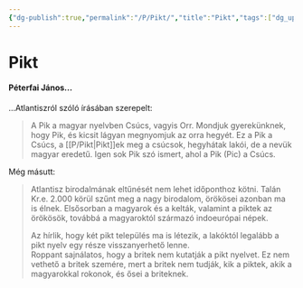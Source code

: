 ```yaml
---
{"dg-publish":true,"permalink":"/P/Pikt/","title":"Pikt","tags":["dg_uploaded"],"created":"2023-10-21T05:06","updated":"2023-11-08T04:13"}
---
```



# Pikt

#### Péterfai János...

...Atlantiszról szóló írásában szerepelt:  
> A Pik a magyar nyelvben Csúcs, vagyis Orr. Mondjuk gyerekünknek, hogy Pik, és kicsit lágyan megnyomjuk az orra hegyét. Ez a Pik a Csúcs, a [[P/Pikt\|Pikt]]ek meg a csúcsok, hegyhátak lakói, de a nevük magyar eredetű. Igen sok Pik szó ismert, ahol a Pik (Pic) a Csúcs.

Még másutt:  
> Atlantisz birodalmának eltűnését nem lehet időponthoz kötni. Talán Kr.e. 2.000 körül szűnt meg a nagy birodalom, örökösei azonban ma is élnek. Elsősorban a magyarok és a kelták, valamint a piktek az örökösök, továbbá a magyaroktól származó indoeurópai népek.  
>
> Az hírlik, hogy két pikt település ma is létezik, a lakóktól legalább a pikt nyelv egy része visszanyerhető lenne.  
> Roppant sajnálatos, hogy a britek nem kutatják a pikt nyelvet. Ez nem vethető a britek szemére, mert a britek nem tudják, kik a piktek, akik a magyarokkal rokonok, és ősei a briteknek.  